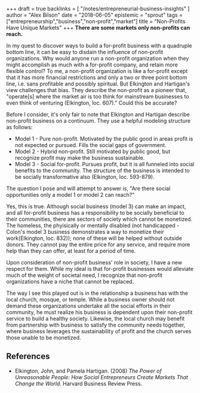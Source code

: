 +++
draft = true
backlinks = [
  "/notes/entrepreneurial-business-insights"
]
author = "Alex Bilson"
date = "2018-06-05"
epistemic = "sprout"
tags = ["entrepreneurship","business","non-profit","market"]
title = "Non-Profits Have Unique Markets"
+++
**There are some markets only non-profits can reach.**

In my quest to discover ways to build a for-profit business with a quadruple bottom line, it can be easy to disdain the influence of non-profit organizations.  Why would anyone run a non-profit organization when they might accomplish as much with a for-profit company, and retain more flexible control?  To me, a non-profit organization is like a for-profit except that it has more financial restrictions and only a two or three point bottom line, i.e. sans profitable and possibly spiritual.  But Elkington and Hartigan's view challenges that bias.  They describe the non-profit as a pioneer that, "operate\[s\] where the market air is too think for mainstream businesses to even think of venturing (Elkington, loc. 607)."  Could this be accurate?

Before I consider, it's only fair to note that Elkington and Hartigan describe non-profit business on a continuum.  They use a helpful modeling structure as follows:

- Model 1 - Pure non-profit.  Motivated by the public good in areas profit is not expected or pursued.  Fills the social gaps of government.
- Model 2 - Hybrid non-profit.  Still motivated by public good, but recognize profit may make the business sustainable.
- Model 3 - Social for-profit.  Pursues profit, but it is all funneled into social benefits to the community.  The structure of the business is intended to be socially transformative also (Elkington, loc. 593-879).

The question I pose and will attempt to answer is, "Are there social opportunities only a model 1 or model 2 can reach?"

Yes, this is true.  Although social business (model 3) can make an impact, and all for-profit business has a responsibility to be socially beneficial to their communities, there are sectors of society which cannot be monetized.  The homeless, the phyisically or mentally disabled (not handicapped - Colon's model 3 business demonstrates a way to monetize their work(Elkington, loc. 832)); none of these will be helped without outside donors.  They cannot pay the entire price for any service, and require more help than they can offer, at least for a period of time.

Upon consideration of non-profit business' role in society, I have a new respect for them.  While my ideal is that for-profit businesses would alleviate much of the weight of societal need, I recognize that non-profit organizations have a niche that cannot be replaced.

The way I see this played out is in the relationship a business has with the local church, mosque, or temple.  While a business owner should not demand these organizations undertake all the social efforts in their community, he must realize his business is dependent upon their non-profit service to build a healthy society.  Likewise, the local church may benefit from partnership with business to satisfy the community needs together, where business leverages the sustainability of profit and the church serves those unable to be monetized.

## References

- Elkington, John, and Pamela Hartigan. (2008)  _The Power of Unreasonable People: How Social Entrepreneurs Create Markets That Change the World_. Harvard Business Review Press.
